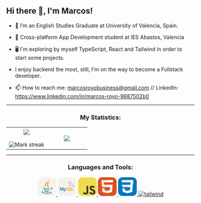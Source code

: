 <h2> Hi there 👋, I'm Marcos! </h3>



- 📖 I’m an English Studies Graduate at University of Valencia, Spain.
  
- 🌱 Cross-platform App Development student at IES Abastos, Valencia
  
- 🖥️ I'm exploring by myself TypeScript, React and Tailwind in order to start some projects.
  
- I enjoy backend the most, still, I'm on the way to become a Fullstack developer.
  
- 📫 How to reach me: marcosroyobusiness@gmail.com // LinkedIn: https://www.linkedin.com/in/marcos-royo-9887502b0

---

<h3 align="center">My Statistics:</h3>
<p align="center">
<table align="center">
  <tr border="none">
    <td width="50%" align="center">
      <img  align="center"  src="https://github-readme-stats.vercel.app/api?username=MarkosRoyoDEV&theme=dark&show_icons=true&count_private=true" />
      <br></br>
      <img  title="🔥 Get streak stats for your profile at git.io/streak-stats" alt="Mark streak" src="https://github-readme-streak-stats.herokuapp.com/?user=MarkosRoyoDEV&theme=dark&hide_border=false" /> 
    </td>
    <td width="50%" align="center">
      <img  align="center"  src="https://github-readme-stats.anuraghazra1.vercel.app/api/top-langs/?username=Scar1109&theme=dark&hide_border=false&no-bg=true&no-frame=true&langs_count=10"/>
    </td>
  </tr>
</table>

---

<h3 align="center">Languages and Tools:</h3>
<p align="center"> 
  <a href="https://www.java.com" target="_blank" rel="noreferrer"> <img src="https://github.com/tandpfun/skill-icons/blob/main/icons/Java-Light.svg" alt="java" width="50" height="50"/> </a>
  <a href="https://www.mysql.com/" target="_blank" rel="noreferrer"> <img src="https://github.com/tandpfun/skill-icons/blob/main/icons/MySQL-Light.svg" alt="mysql" width="50" height="50"/> </a>
  <a href="https://developer.mozilla.org/en-US/docs/Web/JavaScript" target="_blank" rel="noreferrer"> <img src="https://github.com/tandpfun/skill-icons/blob/main/icons/JavaScript.svg" alt="javascript" width="50" height="50"/> </a>
  <a href="https://www.w3.org/html/" target="_blank" rel="noreferrer"> <img src="https://github.com/tandpfun/skill-icons/blob/main/icons/HTML.svg" alt="html5" width="50" height="50"/> </a>
  <a href="https://www.w3schools.com/css/" target="_blank" rel="noreferrer"> <img src="https://github.com/tandpfun/skill-icons/blob/main/icons/CSS.svg" alt="css3" width="50" height="50"/> </a>
  <a href="https://tailwindcss.com/" target="_blank" rel="noreferrer"> <img src="https://github.com/Scar1109/skill-icons/blob/Scar1109/icons/TailwindCSS-Light.svg" alt="tailwind" width="50" height="50"/> </a>
</p>

